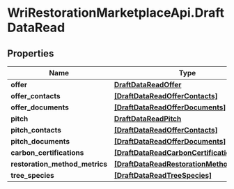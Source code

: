 # WriRestorationMarketplaceApi.DraftDataRead

## Properties
Name | Type | Description | Notes
------------ | ------------- | ------------- | -------------
**offer** | [**DraftDataReadOffer**](DraftDataReadOffer.md) |  | [optional] 
**offer_contacts** | [**[DraftDataReadOfferContacts]**](DraftDataReadOfferContacts.md) |  | [optional] 
**offer_documents** | [**[DraftDataReadOfferDocuments]**](DraftDataReadOfferDocuments.md) |  | [optional] 
**pitch** | [**DraftDataReadPitch**](DraftDataReadPitch.md) |  | [optional] 
**pitch_contacts** | [**[DraftDataReadOfferContacts]**](DraftDataReadOfferContacts.md) |  | [optional] 
**pitch_documents** | [**[DraftDataReadOfferDocuments]**](DraftDataReadOfferDocuments.md) |  | [optional] 
**carbon_certifications** | [**[DraftDataReadCarbonCertifications]**](DraftDataReadCarbonCertifications.md) |  | [optional] 
**restoration_method_metrics** | [**[DraftDataReadRestorationMethodMetrics]**](DraftDataReadRestorationMethodMetrics.md) |  | [optional] 
**tree_species** | [**[DraftDataReadTreeSpecies]**](DraftDataReadTreeSpecies.md) |  | [optional] 


